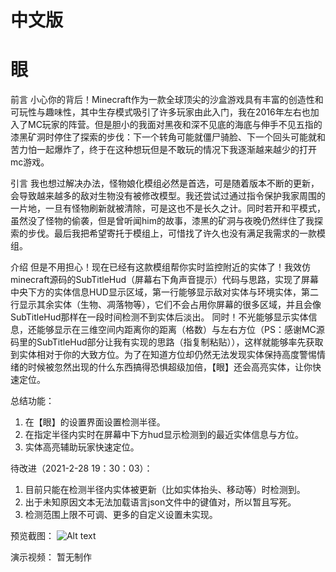 # 中文版
# 眼
前言
小心你的背后！Minecraft作为一款全球顶尖的沙盒游戏具有丰富的创造性和可玩性与趣味性，其中生存模式吸引了许多玩家由此入门，我在2016年左右也加入了MC玩家的阵营。但是胆小的我面对黑夜和深不见底的海底与伸手不见五指的漆黑矿洞时停住了探索的步伐：下一个转角可能就僵尸骑脸、下一个回头可能就和苦力怕一起爆炸了，终于在这种想玩但是不敢玩的情况下我逐渐越来越少的打开mc游戏。

引言
我也想过解决办法，怪物娘化模组必然是首选，可是随着版本不断的更新，会导致越来越多的敌对生物没有被修改模型。我还尝试过通过指令保护我家周围的一片地，一旦有怪物刷新就被清除，可是这也不是长久之计。同时若开和平模式，虽然没了怪物的偷袭，但是曾听闻him的故事，漆黑的矿洞与夜晚仍然绊住了我探索的步伐。最后我把希望寄托于模组上，可惜找了许久也没有满足我需求的一款模组。

介绍
但是不用担心！现在已经有这款模组帮你实时监控附近的实体了！我效仿minecraft源码的SubTitleHud（屏幕右下角声音提示）代码与思路，实现了屏幕中央下方的实体信息HUD显示区域，第一行能够显示敌对实体与环境实体，第二行显示其余实体（生物、凋落物等），它们不会占用你屏幕的很多区域，并且会像SubTitleHud那样在一段时间检测不到实体后淡出。
同时！不光能够显示实体信息，还能够显示在三维空间内距离你的距离（格数）与左右方位（PS：感谢MC源码里的SubTitleHud部分让我有实现的思路（指复制粘贴）），这样就能够率先获取到实体相对于你的大致方位。为了在知道方位却仍然无法发现实体保持高度警惕情绪的时候被忽然出现的什么东西搞得恐惧超级加倍，【眼】还会高亮实体，让你快速定位。

总结功能：
1. 在【眼】的设置界面设置检测半径。
2. 在指定半径内实时在屏幕中下方hud显示检测到的最近实体信息与方位。
3. 实体高亮辅助玩家快速定位。

待改进（2021-2-28 19：30：03）：
1. 目前只能在检测半径内实体被更新（比如实体抬头、移动等）时检测到。
2. 出于未知原因文本无法加载语言json文件中的键值对，所以暂且写死。
3. 检测范围上限不可调、更多的自定义设置未实现。

预览截图：
![Alt text](https://gitee.com/a_box/other/raw/master/screenshot.png "预览截图")

演示视频：
暂无制作

